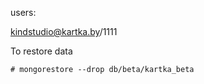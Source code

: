 users:

kindstudio@kartka.by/1111


To restore data

    # mongorestore --drop db/beta/kartka_beta

